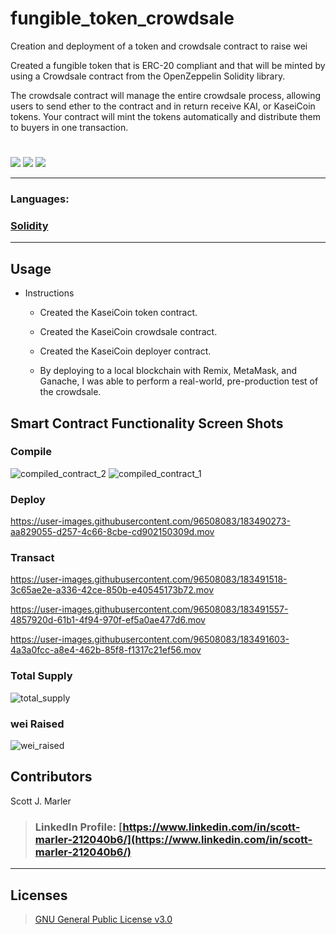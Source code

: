 # fungible_token_crowdsale
Creation and deployment of a token and crowdsale contract to raise wei



Created a fungible token that is ERC-20 compliant and that will be minted by using a Crowdsale contract from the OpenZeppelin Solidity library.

The crowdsale contract will manage the entire crowdsale process, allowing users to send ether to the contract and in return receive KAI, or KaseiCoin tokens. Your contract will mint the tokens automatically and distribute them to buyers in one transaction.


     

#
[<img src="https://img.shields.io/badge/language-Solidity-orange.svg?logo=LOGO">](https://docs.soliditylang.org/en/v0.8.15/)
[<img src="https://img.shields.io/badge/platform-dev-orange.svg?logo=LOGO">](https://remix-project.org/)
[<img src="https://img.shields.io/badge/license-GNU General Public License v3.0-blue.svg?logo=LOGO">](COPYING.txt)


---


### Languages:   

### [Solidity](https://docs.soliditylang.org/en/v0.8.15/)






---

## Usage



* Instructions


    * Created the KaseiCoin token contract.

    * Created the KaseiCoin crowdsale contract.

    * Created the KaseiCoin deployer contract.

    * By deploying to a local blockchain with Remix, MetaMask, and Ganache, I was able to perform a real-world, pre-production test of the crowdsale. 







## Smart Contract Functionality Screen Shots

### Compile 
![compiled_contract_2](https://user-images.githubusercontent.com/96508083/183490300-5f37d5db-47ab-482b-b932-22ee62badf1e.png)
![compiled_contract_1](https://user-images.githubusercontent.com/96508083/183490353-cceb31b0-f8b9-4572-a1a1-e8bf84ed2d76.png)

### Deploy
https://user-images.githubusercontent.com/96508083/183490273-aa829055-d257-4c66-8cbe-cd902150309d.mov

### Transact

https://user-images.githubusercontent.com/96508083/183491518-3c65ae2e-a336-42ce-850b-e40545173b72.mov

https://user-images.githubusercontent.com/96508083/183491557-4857920d-61b1-4f94-970f-ef5a0ae477d6.mov

https://user-images.githubusercontent.com/96508083/183491603-4a3a0fcc-a8e4-462b-85f8-f1317c21ef56.mov



### Total Supply
![total_supply](https://user-images.githubusercontent.com/96508083/183491034-8d894af8-a71e-454b-b2c6-04ac0a0a94d8.png)

### wei Raised
![wei_raised](https://user-images.githubusercontent.com/96508083/183491086-9a466e42-03a5-40ef-82ef-b3637930de71.png)









## Contributors

Scott J. Marler


> ### LinkedIn Profile:     [https://www.linkedin.com/in/scott-marler-212040b6/](https://www.linkedin.com/in/scott-marler-212040b6/)



---

## Licenses

> [GNU General Public License v3.0](COPYING.txt)
